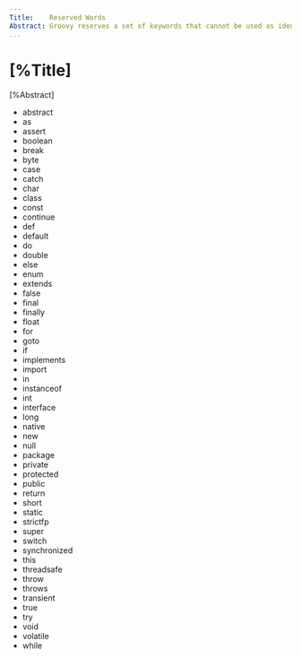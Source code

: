 ```yaml
---
Title:    Reserved Words  
Abstract: Groovy reserves a set of keywords that cannot be used as identifiers.  
...
```

# [%Title]

[%Abstract] 

* abstract
* as
* assert
* boolean
* break
* byte
* case
* catch
* char
* class
* const
* continue
* def
* default
* do
* double
* else
* enum
* extends
* false
* final
* finally
* float
* for
* goto
* if
* implements
* import
* in
* instanceof
* int
* interface
* long
* native
* new
* null
* package
* private
* protected
* public
* return
* short
* static
* strictfp
* super
* switch
* synchronized
* this
* threadsafe
* throw
* throws
* transient
* true
* try
* void
* volatile
* while
